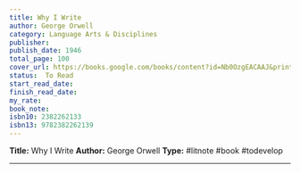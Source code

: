 ```yaml
---
title: Why I Write
author: George Orwell
category: Language Arts & Disciplines
publisher: 
publish_date: 1946
total_page: 100
cover_url: https://books.google.com/books/content?id=Nb0OzgEACAAJ&printsec=frontcover&img=1&zoom=1&source=gbs_api
status:  To Read
start_read_date: 
finish_read_date: 
my_rate: 
book_note: 
isbn10: 2382262133
isbn13: 9782382262139
---
```

**Title:** Why I Write
**Author:** George Orwell
**Type:** #litnote #book #todevelop 

---